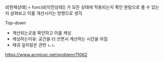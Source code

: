 d[현재상태] = func(d[이전상태]) 가 모든 상태에 적용되는지 확인
완탐으로 풀 수 있는지 살펴보고 이를 개선시키는 방향으로 생각

Top-down
* 계산되는곳을 확인하고 이를 캐싱
* 캐싱하는이유: 공간을 더 쓰면서 계산하는 시간을 아낌 
* 재귀 깊이랑은 관련 ㄴㄴ

https://www.acmicpc.net/problem/11062